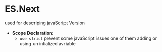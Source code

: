 # ES.Next
used for descriping javaScript Version
- **Scope Declaration:**  
    -  `use strict` prevent some javaScript issues one of them adding or using un intialized avriable